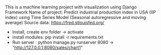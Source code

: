This is a machine learning project with visualization using Django Framework
Name of project: Predict industrial production index in USA (IIP index) using Time Series Model (Seasonal autoregressive and moving average)
Source data: https://fred.stlouisfed.org/
- Install, create env folder -> activate
- install modules: pip install -r requirements.txt
- Run server : python manage.py runserver 8080 -> "http://127.0.0.1:8080/sales/chart1"
